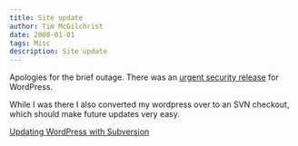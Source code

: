 ```yaml
---
title: Site update
author: Tim McGilchrist
date: 2008-01-01
tags: Misc
description: Site update
---
```


Apologies for the brief outage. There was an
[urgent security release](http://wordpress.org/development/2007/12/wordpress-232/)
for WordPress.

While I was there I also converted my wordpress over to an SVN checkout, which
should make future updates very easy.

[Updating WordPress with Subversion](http://codex.wordpress.org/Installing/Updating_WordPress_with_Subversion)
